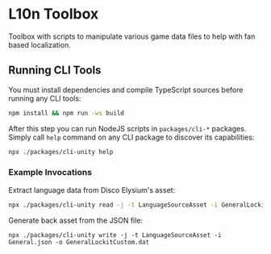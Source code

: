 # L10n Toolbox

Toolbox with scripts to manipulate various game data files to help with fan based localization.

## Running CLI Tools

You must install dependencies and compile TypeScript sources before running any CLI tools:

```bash
npm install && npm run -ws build
```

After this step you can run NodeJS scripts in `packages/cli-*` packages. Simply call `help` command
on any CLI package to discover its capabilities:

```bash
npx ./packages/cli-unity help
```

### Example Invocations

Extract language data from Disco Elysium's asset:

```bash
npx ./packages/cli-unity read -j -t LanguageSourceAsset -i GeneralLockitEnglish.dat > General.json
```

Generate back asset from the JSON file:

```
npx ./packages/cli-unity write -j -t LanguageSourceAsset -i General.json -o GeneralLockitCustom.dat
```
